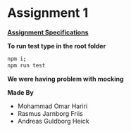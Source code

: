 # Assignment 1

**<a href="https://datsoftlyngby.github.io/soft2020spring/resources/85f09312-01-assignment-mocking.pdf">Assignment Specifications</a>**

**To run test type in the root folder**
```bash
npm i;
npm run test
```

**We were having problem with mocking**

**Made By**
* Mohammad Omar Hariri
* Rasmus Jarnborg Friis
* Andreas Guldborg Heick
